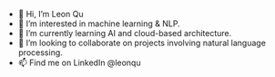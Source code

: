 - 👋 Hi, I’m Leon Qu
- 👀 I’m interested in machine learning & NLP.
- 🌱 I’m currently learning AI and cloud-based architecture.
- 💞️ I’m looking to collaborate on projects involving natural language processing.
- 📫 Find me on LinkedIn @leonqu

<!---
qu-leon/qu-leon is a ✨ special ✨ repository because its `README.md` (this file) appears on your GitHub profile.
You can click the Preview link to take a look at your changes.
--->
